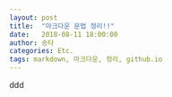 ```yaml
---
layout: post
title:  "마크다운 문법 정리!!"
date:   2018-08-11 18:00:00
author: 송타
categories: Etc.
tags: markdown, 마크다운, 정리, github.io
---
```


ddd
